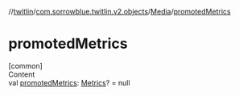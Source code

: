 //[twitlin](../../index.md)/[com.sorrowblue.twitlin.v2.objects](../index.md)/[Media](index.md)/[promotedMetrics](promoted-metrics.md)



# promotedMetrics  
[common]  
Content  
val [promotedMetrics](promoted-metrics.md): [Metrics](../-metrics/index.md)? = null  



